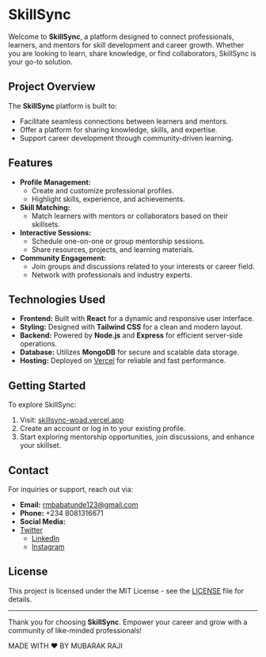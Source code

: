 # SkillSync

Welcome to **SkillSync**, a platform designed to connect professionals, learners, and mentors for skill development and career growth. Whether you are looking to learn, share knowledge, or find collaborators, SkillSync is your go-to solution.

## Project Overview
The **SkillSync** platform is built to:
- Facilitate seamless connections between learners and mentors.
- Offer a platform for sharing knowledge, skills, and expertise.
- Support career development through community-driven learning.

## Features
- **Profile Management:**
  - Create and customize professional profiles.
  - Highlight skills, experience, and achievements.
- **Skill Matching:**
  - Match learners with mentors or collaborators based on their skillsets.
- **Interactive Sessions:**
  - Schedule one-on-one or group mentorship sessions.
  - Share resources, projects, and learning materials.
- **Community Engagement:**
  - Join groups and discussions related to your interests or career field.
  - Network with professionals and industry experts.

## Technologies Used
- **Frontend:** Built with **React** for a dynamic and responsive user interface.
- **Styling:** Designed with **Tailwind CSS** for a clean and modern layout.
- **Backend:** Powered by **Node.js** and **Express** for efficient server-side operations.
- **Database:** Utilizes **MongoDB** for secure and scalable data storage.
- **Hosting:** Deployed on [Vercel](https://vercel.com) for reliable and fast performance.

## Getting Started
To explore SkillSync:
1. Visit: [skillsync-woad.vercel.app](https://skillsync-woad.vercel.app)
2. Create an account or log in to your existing profile.
3. Start exploring mentorship opportunities, join discussions, and enhance your skillset.

## Contact
For inquiries or support, reach out via:
- **Email:** rmbabatunde123@gmail.com
- **Phone:** +234 8081316671
- **Social Media:**
- [Twitter](https://x.com/Rinnetech)
  - [LinkedIn](https://www.linkedin.com/in/rajimubarak123/)
  - [Instagram](https://www.instagram.com/mubar.a.k/)

## License
This project is licensed under the MIT License - see the [LICENSE](LICENSE) file for details.

---

Thank you for choosing **SkillSync**. Empower your career and grow with a community of like-minded professionals!

MADE WITH ❤️ BY MUBARAK RAJI
